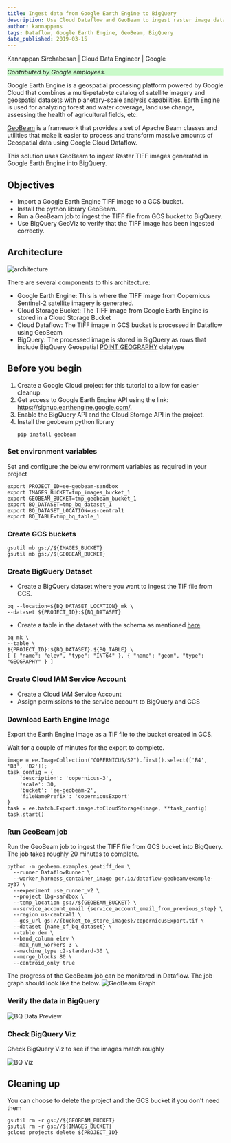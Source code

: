 ```yaml
---
title: Ingest data from Google Earth Engine to BigQuery
description: Use Cloud Dataflow and GeoBeam to ingest raster image data(TIFF files) from Google Earth Engine to BigQuery. 
author: kannappans
tags: Dataflow, Google Earth Engine, GeoBeam, BigQuery
date_published: 2019-03-15
---
```


Kannappan Sirchabesan | Cloud Data Engineer | Google

<p style="background-color:#CAFACA;"><i>Contributed by Google employees.</i></p>

Google Earth Engine is a geospatial processing platform powered by Google Cloud that combines a multi-petabyte catalog of satellite imagery and geospatial datasets with planetary-scale analysis capabilities. Earth Engine is used for analyzing forest and water coverage, land use change, assessing the health of agricultural fields, etc.

[GeoBeam](https://github.com/GoogleCloudPlatform/dataflow-geobeam) is a framework that provides a set of Apache Beam classes and utilities that make it easier to process and transform massive amounts of Geospatial data using Google Cloud Dataflow. 

This solution uses GeoBeam to ingest Raster TIFF images generated in Google Earth Engine into BigQuery. 

## Objectives

* Import a Google Earth Engine TIFF image to a GCS bucket.
* Install the python library GeoBeam.
* Run a GeoBeam job to ingest the TIFF file from GCS bucket to BigQuery.
* Use BigQuery GeoViz to verify that the TIFF image has been ingested correctly.

## Architecture

![architecture](image/ee2bq_architecture.png)

There are several components to this architecture:

* Google Earth Engine: This is where the TIFF image from Copernicus Sentinel-2 satellite imagery is generated. 
* Cloud Storage Bucket: The TIFF image from Google Earth Engine is stored in a Cloud Storage Bucket        
* Cloud Dataflow: The TIFF image in GCS bucket is processed in Dataflow using GeoBeam
* BigQuery: The processed image is stored in BigQuery as rows that include BigQuery Geospatial [POINT GEOGRAPHY](https://cloud.google.com/bigquery/docs/reference/standard-sql/data-types#geography_type) datatype

## Before you begin

1.  Create a Google Cloud project for this tutorial to allow for easier cleanup.
2.  Get access to Google Earth Engine API using the link: https://signup.earthengine.google.com/.
3.  Enable the BigQuery API and the Cloud Storage API in the project.
4.  Install the geobeam python library 
    ```
    pip install geobeam
    ```

### Set environment variables

Set and configure the below environment variables as required in your project
```
export PROJECT_ID=ee-geobeam-sandbox
export IMAGES_BUCKET=tmp_images_bucket_1
export GEOBEAM_BUCKET=tmp_geobeam_bucket_1
export BQ_DATASET=tmp_bq_dataset_1
export BQ_DATASET_LOCATION=us-central1
export BQ_TABLE=tmp_bq_table_1
```

### Create GCS buckets

```
gsutil mb gs://${IMAGES_BUCKET}
gsutil mb gs://${GEOBEAM_BUCKET}
```

### Create BigQuery Dataset

*   Create a BigQuery dataset where you want to ingest the TIF file from GCS.
```
bq --location=${BQ_DATASET_LOCATION} mk \
--dataset ${PROJECT_ID}:${BQ_DATASET}
```
*   Create a table in the dataset with the schema as mentioned [here](https://github.com/GoogleCloudPlatform/dataflow-geobeam/blob/main/geobeam/examples/dem_schema.json)
```
bq mk \
--table \
${PROJECT_ID}:${BQ_DATASET}.${BQ_TABLE} \
[ { "name": "elev", "type": "INT64" }, { "name": "geom", "type": "GEOGRAPHY" } ]
```

### Create Cloud IAM Service Account

*   Create a Cloud IAM Service Account 
*   Assign permissions to the service account to BigQuery and GCS

### Download Earth Engine Image

Export the Earth Engine Image as a TIF file to the bucket created in GCS.  

Wait for a couple of minutes for the export to complete.  

```
image = ee.ImageCollection("COPERNICUS/S2").first().select(['B4', 'B3', 'B2']);
task_config = {
    'description': 'copernicus-3',    
    'scale': 30,
    'bucket': 'ee-geobeam-2',
    'fileNamePrefix': 'copernicusExport'
}
task = ee.batch.Export.image.toCloudStorage(image, **task_config)
task.start()
```

### Run GeoBeam job

Run the GeoBeam job to ingest the TIFF file from GCS bucket into BigQuery. The job takes roughly 20 minutes to complete. 

```
python -m geobeam.examples.geotiff_dem \
  --runner DataflowRunner \
  --worker_harness_container_image gcr.io/dataflow-geobeam/example-py37 \
  --experiment use_runner_v2 \
  --project lbg-sandbox \
  --temp_location gs://${GEOBEAM_BUCKET} \
  —-service_account_email {service_account_email_from_previous_step} \
  --region us-central1 \
  --gcs_url gs://{bucket_to_store_images}/copernicusExport.tif \
  --dataset {name_of_bq_dataset} \
  --table dem \
  --band_column elev \
  --max_num_workers 3 \
  --machine_type c2-standard-30 \
  --merge_blocks 80 \
  --centroid_only true
```

The progress of the GeoBeam job can be monitored in Dataflow. The job graph should look like the below. 
![GeoBeam Graph](image/geobeam_graph.png)

### Verify the data in BigQuery

![BQ Data Preview](image/bqdatapreview.png)

### Check BigQuery Viz

Check BigQuery Viz to see if the images match roughly

![BQ Viz](image/bqgeoviz.png)

## Cleaning up

You can choose to delete the project and the GCS bucket if you don't need them
```
gsutil rm -r gs://${GEOBEAM_BUCKET}
gsutil rm -r gs://${IMAGES_BUCKET}
gcloud projects delete ${PROJECT_ID}
```
